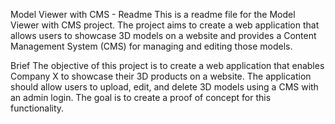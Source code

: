 Model Viewer with CMS - Readme
This is a readme file for the Model Viewer with CMS project. The project aims to create a web application that allows users to showcase 3D models on a website and provides a Content Management System (CMS) for managing and editing those models.

Brief
The objective of this project is to create a web application that enables Company X to showcase their 3D products on a website. The application should allow users to upload, edit, and delete 3D models using a CMS with an admin login. The goal is to create a proof of concept for this functionality.
